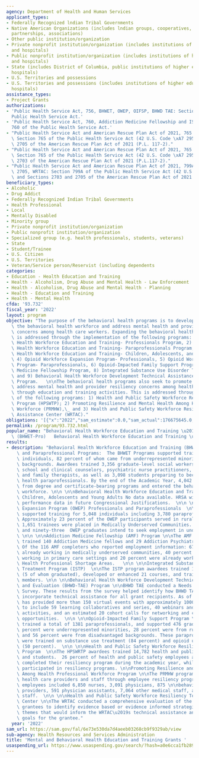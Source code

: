 ```yaml
---
agency: Department of Health and Human Services
applicant_types:
- Federally Recognized lndian Tribal Governments
- Native American Organizations (includes lndian groups, cooperatives, corporations,
  partnerships, associations)
- Other public institution/organization
- Private nonprofit institution/organization (includes institutions of higher education
  and hospitals)
- Public nonprofit institution/organization (includes institutions of higher education
  and hospitals)
- State (includes District of Columbia, public institutions of higher education and
  hospitals)
- U.S. Territories and possessions
- U.S. Territories and possessions (includes institutions of higher education and
  hospitals)
assistance_types:
- Project Grants
authorizations:
- 'Public Health Service Act, 756, BHWET, OWEP, OIFSP, BHWD TAE: Section 756 of the
  Public Health Service Act.'
- 'Public Health Service Act, 760, Addiction Medicine Fellowship and ISTP: Section
  760 of the Public Health Service Act.'
- "Public Health Service Act and American Rescue Plan Act of 2021, 765 and 2705, PRMHW:\
  \ Section 765 of the Public Health Service Act (42 U.S. Code \xA7 295) and Section\
  \ 2705 of the American Rescue Plan Act of 2021 (P.L. 117-2)."
- "Public Health Service Act and American Rescue Plan Act of 2021, 765 and 2703, HPSWTP:\
  \ Section 765 of the Public Health Service Act (42 U.S. Code \xA7 295) and Section\
  \ 2703 of the American Rescue Plan Act of 2021 (P.L.117-2)."
- "Public Health Service Act and American Rescue Plan Act of 2021, 799A, 2703 and\
  \ 2705, WRTAC: Section 799A of the Public Health Service Act (42 U.S.C. \xA7 295)\
  \ and Sections 2703 and 2705 of the American Rescue Plan Act of 2021 (P.L. 117-2)."
beneficiary_types:
- Alcoholic
- Drug Addict
- Federally Recognized Indian Tribal Governments
- Health Professional
- Local
- Mentally Disabled
- Minority group
- Private nonprofit institution/organization
- Public nonprofit institution/organization
- Specialized group (e.g. health professionals, students, veterans)
- State
- Student/Trainee
- U.S. Citizen
- U.S. Territories
- Veteran/Service person/Reservist (including dependents
categories:
- Education - Health Education and Training
- Health - Alcoholism, Drug Abuse and Mental Health - Law Enforcement
- Health - Alcoholism, Drug Abuse and Mental Health - Planning
- Health - Education and Training
- Health - Mental Health
cfda: '93.732'
fiscal_year: '2022'
layout: program
objective: "The purpose of the behavioral health programs is to develop and expand\
  \ the behavioral health workforce and address mental health and provider resiliency\
  \ concerns among health care workers. Expanding the behavioral health workforce\
  \ is addressed through the implementation of the following programs: 1) Behavioral\
  \ Health Workforce Education and Training- Professionals Program, 2) Behavioral\
  \ Health Workforce Education and Training- Paraprofessionals Program, 3) Behavioral\
  \ Health Workforce Education and Training- Children, Adolescents, and Young Adults,\
  \ 4) Opioid Workforce Expansion Program- Professionals, 5) Opioid Workforce Expansion\
  \ Program- Paraprofessionals, 6) Opioid-Impacted Family Support Program, 7) Addiction\
  \ Medicine Fellowship Program, 8) Integrated Substance Use Disorder Training Program,\
  \ and 9) Behavioral Health Workforce Development Technical Assistance and Evaluation\
  \ Program.   \n\nThe behavioral health programs also seek to promote efforts to\
  \ address mental health and provider resiliency concerns among health care workers\
  \ through education and training activities. This is addressed through the implementation\
  \ of the following programs: 1) Health and Public Safety Workforce Resiliency Training\
  \ Program (HPSWTP); 2) Promoting Resilience and Mental Health Among Health Professional\
  \ Workforce (PRMHW),\_ and 3) Health and Public Safety Workforce Resiliency Technical\
  \ Assistance Center (WRTAC)."
obligations: '[{"x":"2022","sam_estimate":0.0,"sam_actual":176675645.0,"usa_spending_actual":174090112.71},{"x":"2023","sam_estimate":185026989.0,"sam_actual":0.0,"usa_spending_actual":179265164.8},{"x":"2024","sam_estimate":155202921.0,"sam_actual":0.0,"usa_spending_actual":0.0}]'
permalink: /program/93.732.html
popular_name: "Behavioral Health Workforce Education and Training \u2013 Professionals\
  \ (BHWET-Pro)   Behavioral Health Workforce Education and Training \u2013 Paraprofes"
results:
- description: "Behavioral Health Workforce Education and Training (BHWET) Professional\
    \ and Paraprofessional Programs:  The BHWET Programs supported training for 5,985\
    \ individuals, 82 percent of whom came from underrepresented minority or disadvantaged\
    \ backgrounds. Awardees trained 3,356 graduate-level social workers, psychologists,\
    \ school and clinical counselors, psychiatric nurse practitioners, and marriage\
    \ and family therapists, as well as 3,098 students preparing to become behavioral\
    \ health paraprofessionals. By the end of the Academic Year, 4,042 students graduated\
    \ from degree and certificate-bearing programs and entered the behavioral health\
    \ workforce. \n\n \n\nBehavioral Health Workforce Education and Training (BHWET)\
    \ Children, Adolescents and Young Adults No data available. HRSA will provide\
    \ performance data in future Congressional Justifications.  \n\n \n\nOpioid Workforce\
    \ Expansion Program (OWEP) Professionals and Paraprofessionals  \n\nThe OWEP programs\
    \ supported training for 5,048 individuals including 3,780 paraprofessional trainees.\
    \ Approximately 23 percent of the OWEP participants served in rural areas, and\
    \ 1,651 trainees were placed in Medically Underserved Communities. Seven hundred\
    \ and ninety-three  OWEP graduates intend to seek employment in underserved areas.\
    \ \n\n \n\nAddiction Medicine Fellowship (AMF) Program \n\nThe AMF program awardees\
    \ trained 140 Addiction Medicine fellows and 29 Addiction Psychiatry fellows.\
    \ Of the 116 AMF completers who reported employment information: 67 percent were\
    \ already working in medically underserved communities, 40 percent were already\
    \ working in primary care settings and 20 percent were already working in Mental\
    \ Health Professional Shortage Areas.   \n\n \n\nIntegrated Substance Use Disorder\
    \ Treatment Program (ISTP)  \n\nThe ISTP program awardees trained 18 clinicians\
    \ (5 of whom graduated), developed or enhanced 21 courses, and trained 108 faculty\
    \ members. \n\n \n\nBehavioral Health Workforce Development Technical Assistance\
    \ and Evaluation (BHWD-TAE) Program \n\nBHWD TAE conducted a Needs Assessment\
    \ Survey. These results from the survey helped identify how BHWD TAE program will\
    \ incorporate technical assistance for all grant recipients. As of FY22, the program\
    \ has provided more than 150 virtual events with approximately 1000 participants\
    \ to include 59 learning collaboratives and series, 40 webinars and virtual training\
    \ activities, and an estimated 20 cohort calls for networking and collaboration\
    \ opportunities.  \n\n \n\nOpioid-Impacted Family Support Program \n\nOIFSP awardees\
    \ trained a total of 1381 paraprofessionals, and supported 476 graduates. Thirty-two\
    \ percent were underrepresented minorities, 28 percent were from rural backgrounds,\
    \ and 56 percent were from disadvantaged backgrounds. These paraprofessionals\
    \ were trained on substance use treatment (84 percent) and opioid use treatment\
    \ (50 percent).  \n\n \n\nHealth and Public Safety Workforce Resiliency Training\
    \ Program  \n\nThe HPSWRTP awardees trained 14,782 health and public safety employees\
    \ and students.  26 percent of health and public safety employees and students\
    \ completed their resiliency program during the academic year, while 74 percent\
    \ participated in resiliency programs. \n\nPromoting Resilience and Mental Health\
    \ Among Health Professional Workforce Program \n\nThe PRMHW program trained 37,945\
    \ health care providers and staff through employee resiliency programs. Participating\
    \ employees included 6,850 nurses, 3,091 physicians, 875 \n\nbehavioral health\
    \ providers, 591 physician assistants, 7,064 other medical staff, and 19,474 nonmedical\
    \ staff.  \n\n \n\nHealth and Public Safety Workforce Resiliency Technical Assistance\
    \ Center \n\nThe WRTAC conducted a comprehensive evaluation of the resiliency\
    \ grantees to identify evidence based or evidence informed strategies to identify\
    \ themes that would inform the WRTAC\u2019s technical assistance and training\
    \ goals for the grantee."
  year: '2022'
sam_url: https://sam.gov/fal/6e73e530da7d4aeeb03268cb9f9329ab/view
sub-agency: Health Resources and Services Administration
title: 'Mental and Behavioral Health Education and Training Grants '
usaspending_url: https://www.usaspending.gov/search/?hash=a0e6cca1fb2890bc0df251546e6e4c14
---
```

